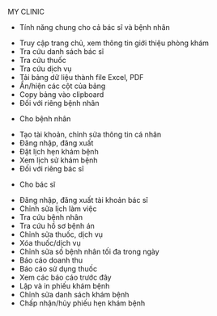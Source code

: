 MY CLINIC

- Tính năng chung cho cả bác sĩ và bệnh nhân

+ Truy cập trang chủ, xem thông tin giới thiệu phòng khám
+ Tra cứu danh sách bác sĩ
+ Tra cứu thuốc
+ Tra cứu dịch vụ
+ Tải bảng dữ liệu thành file Excel, PDF
+ Ẩn/hiện các cột của bảng
+ Copy bảng vào clipboard
+ Đối với riêng bệnh nhân

- Cho bệnh nhân
+ Tạo tài khoản, chỉnh sửa thông tin cá nhân
+ Đăng nhập, đăng xuất
+ Đặt lịch hẹn khám bệnh
+ Xem lịch sử khám bệnh
+ Đối với riêng bác sĩ

- Cho bác sĩ
+ Đăng nhập, đăng xuất tài khoản bác sĩ
+ Chỉnh sửa lịch làm việc
+ Tra cứu bệnh nhân
+ Tra cứu hồ sơ bệnh án
+ Chỉnh sửa thuốc, dịch vụ
+ Xóa thuốc/dịch vụ
+ Chỉnh sửa số bệnh nhân tối đa trong ngày
+ Báo cáo doanh thu
+ Báo cáo sử dụng thuốc
+ Xem các báo cáo trước đây
+ Lập và in phiếu khám bệnh
+ Chỉnh sửa danh sách khám bệnh
+ Chấp nhận/hủy phiếu hẹn khám bệnh